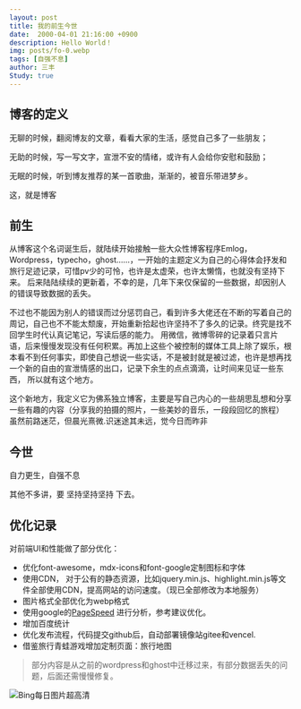 ```yaml
---
layout: post
title: 我的前生今世
date:  2000-04-01 21:16:00 +0900
description: Hello World！
img: posts/fo-0.webp
tags: [自强不息]
author: 三丰
Study: true
---
```

## 博客的定义

无聊的时候，翻阅博友的文章，看看大家的生活，感觉自己多了一些朋友；

无助的时候，写一写文字，宣泄不安的情绪，或许有人会给你安慰和鼓励；

无眠的时候，听到博友推荐的某一首歌曲，渐渐的，被音乐带进梦乡。

这，就是博客

## 前生

从博客这个名词诞生后，就陆续开始接触一些大众性博客程序Emlog，Wordpress，typecho，ghost……，一开始的主题定义为自己的心得体会抒发和旅行足迹记录，可惜pv少的可怜，也许是太虚荣，也许太懒惰，也就没有坚持下来。
后来陆陆续续的更新着，不幸的是，几年下来仅保留的一些数据，却因别人的错误导致数据的丢失。

不过也不能因为别人的错误而过分惩罚自己，看到许多大佬还在不断的写着自己的周记，自己也不不能太颓废，开始重新拾起也许坚持不了多久的记录。终究是找不回学生时代认真记笔记，写读后感的能力。
用微信，微博零碎的记录着只言片语，后来慢慢发现没有任何积累。再加上这些个被控制的媒体工具上除了娱乐，根本看不到任何事实，即使自己想说一些实话，不是被封就是被过滤，也许是想再找一个新的自由的宣泄情感的出口，记录下余生的点点滴滴，让时间来见证一些东西，
所以就有这个地方。

这个新地方，我定义它为佛系独立博客，主要是写自己内心的一些胡思乱想和分享一些有趣的内容（分享我的拍摄的照片，一些美妙的音乐，一段段回忆的旅程）
虽然前路迷茫，但晨光熹微.识迷途其未远，觉今日而昨非


## 今世

自力更生，自强不息

其他不多讲，要 坚持坚持坚持 下去。

## 优化记录

对前端UI和性能做了部分优化：
- 优化font-awesome，mdx-icons和font-google定制图标和字体
- 使用CDN， 对于公有的静态资源，比如jquery.min.js、highlight.min.js等文件全部使用CDN，提高网站的访问速度。（现已全部修改为本地服务）
- 图片格式全部优化为webp格式
- 使用google的[PageSpeed](https://developers.google.cn/speed/pagespeed/insights) 进行分析，参考建议优化。
- 增加百度统计
- 优化发布流程，代码提交github后，自动部署镜像站gitee和vencel.
- 借鉴旅行青蛙游戏增加定制页面：旅行地图

> 部分内容是从之前的wordpress和ghost中迁移过来，有部分数据丢失的问题，后面还需慢慢修复。

<img src="https://api.dujin.org/bing/1920.php" alt="Bing每日图片超高清">
